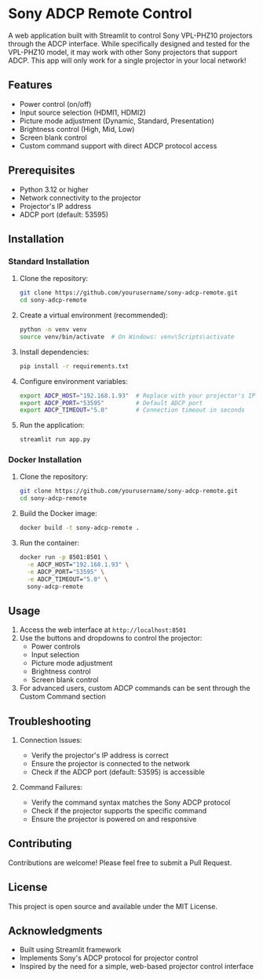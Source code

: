 # Sony ADCP Remote Control

A web application built with Streamlit to control Sony VPL-PHZ10 projectors through the ADCP interface. While specifically designed and tested for the VPL-PHZ10 model, it may work with other Sony projectors that support ADCP. This app will only work for a single projector in your local network!

## Features

- Power control (on/off)
- Input source selection (HDMI1, HDMI2)
- Picture mode adjustment (Dynamic, Standard, Presentation)
- Brightness control (High, Mid, Low)
- Screen blank control
- Custom command support with direct ADCP protocol access

## Prerequisites

- Python 3.12 or higher
- Network connectivity to the projector
- Projector's IP address
- ADCP port (default: 53595)

## Installation

### Standard Installation

1. Clone the repository:
   ```bash
   git clone https://github.com/yourusername/sony-adcp-remote.git
   cd sony-adcp-remote
   ```

2. Create a virtual environment (recommended):
   ```bash
   python -m venv venv
   source venv/bin/activate  # On Windows: venv\Scripts\activate
   ```

3. Install dependencies:
   ```bash
   pip install -r requirements.txt
   ```

4. Configure environment variables:
   ```bash
   export ADCP_HOST="192.168.1.93"  # Replace with your projector's IP
   export ADCP_PORT="53595"         # Default ADCP port
   export ADCP_TIMEOUT="5.0"        # Connection timeout in seconds
   ```

5. Run the application:
   ```bash
   streamlit run app.py
   ```

### Docker Installation

1. Clone the repository:
   ```bash
   git clone https://github.com/yourusername/sony-adcp-remote.git
   cd sony-adcp-remote
   ```

2. Build the Docker image:
   ```bash
   docker build -t sony-adcp-remote .
   ```

3. Run the container:
   ```bash
   docker run -p 8501:8501 \
     -e ADCP_HOST="192.168.1.93" \
     -e ADCP_PORT="53595" \
     -e ADCP_TIMEOUT="5.0" \
     sony-adcp-remote
   ```

## Usage

1. Access the web interface at `http://localhost:8501`
2. Use the buttons and dropdowns to control the projector:
   - Power controls
   - Input selection
   - Picture mode adjustment
   - Brightness control
   - Screen blank control
3. For advanced users, custom ADCP commands can be sent through the Custom Command section

## Troubleshooting

1. Connection Issues:
   - Verify the projector's IP address is correct
   - Ensure the projector is connected to the network
   - Check if the ADCP port (default: 53595) is accessible

2. Command Failures:
   - Verify the command syntax matches the Sony ADCP protocol
   - Check if the projector supports the specific command
   - Ensure the projector is powered on and responsive

## Contributing

Contributions are welcome! Please feel free to submit a Pull Request.

## License

This project is open source and available under the MIT License.

## Acknowledgments

- Built using Streamlit framework
- Implements Sony's ADCP protocol for projector control
- Inspired by the need for a simple, web-based projector control interface